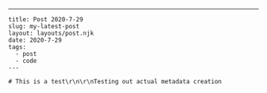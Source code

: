 ---
    title: Post 2020-7-29
    slug: my-latest-post
    layout: layouts/post.njk
    date: 2020-7-29
    tags:
      - post
      - code
    ---

    # This is a test\r\n\r\nTesting out actual metadata creation